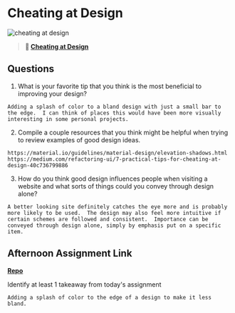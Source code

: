 # Cheating at Design

![cheating at design](https://bcw.blob.core.windows.net/public/img/courses/5247609446691139)

> **📖 [Cheating at Design](https://codeworksacademy.com/fs-student-guide/resources/wk1/04-Cheating-at-Design)**

## Questions

1. What is your favorite tip that you think is the most beneficial to improving your design?
````
Adding a splash of color to a bland design with just a small bar to the edge.  I can think of places this would have been more visually interesting in some personal projects.
````
2. Compile a couple resources that you think might be helpful when trying to review examples of good design ideas.
````
https://material.io/guidelines/material-design/elevation-shadows.html
https://medium.com/refactoring-ui/7-practical-tips-for-cheating-at-design-40c736799886
````
3. How do you think good design influences people when visiting a website and what sorts of things could you convey through design alone?
````
A better looking site definitely catches the eye more and is probably more likely to be used.  The design may also feel more intuitive if certain schemes are followed and consistent.  Importance can be conveyed through design alone, simply by emphasis put on a specific item.
````
## Afternoon Assignment Link

**[Repo](https://github.com/coombsab/<ASSIGNMENT_REPO>)**

Identify at least 1 takeaway from today's assignment
````
Adding a splash of color to the edge of a design to make it less bland.
````